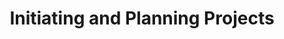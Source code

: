 ---
layout:   certificate
title:    "Initiating and Planning Projects"
slug:     coursera-projects
category: coursera
issuer:   "University of California"
---